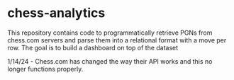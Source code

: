 # chess-analytics
This repository contains code to programmatically retrieve PGNs from chess.com servers and parse them into a relational format with a move per row. The goal is to build a dashboard on top of the dataset

1/14/24 - Chess.com has changed the way their API works and this no longer functions properly.
